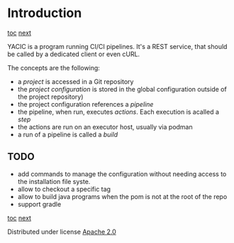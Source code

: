 # Introduction

[toc](_toc.md)
[next](02-installation.md)

YACIC is a program running CI/CI pipelines.
It's a REST service, that should be called by a dedicated client or even cURL.

The concepts are the following:

- a *project* is accessed in a Git repository
- the *project configuration* is stored in the global configuration outside of the project repository)
- the project configuration references a *pipeline*
- the pipeline, when run, executes *actions*. Each execution is acalled a *step*
- the actions are run on an executor host, usually via podman
- a run of a pipeline is called a *build*


## TODO

- add commands to manage the configuration without needing access to the installation file syste.
- allow to checkout a specific tag
- allow to build java programs when the pom is not at the root of the repo
- support gradle

[toc](_toc.md)
[next](02-installation.md)

Distributed under license [Apache 2.0](http://www.apache.org/licenses/LICENSE-2.0)